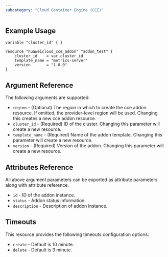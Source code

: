 ```yaml
---
subcategory: "Cloud Container Engine (CCE)"
---
```


## Example Usage
```hcl
variable "cluster_id" { }

resource "huaweicloud_cce_addon" "addon_test" {
    cluster_id    = var.cluster_id
    template_name = "metrics-server"
    version       = "1.0.0"
}
``` 

## Argument Reference
The following arguments are supported:
* `region` - (Optional) The region in which to create the cce addon resource. If omitted, the provider-level region will be used. Changing this creates a new cce addon resource.
* `cluster_id` - (Required) ID of the cluster. Changing this parameter will create a new resource.
* `template_name` - (Required) Name of the addon template. Changing this parameter will create a new resource.
* `version` - (Required) Version of the addon. Changing this parameter will create a new resource.

## Attributes Reference

All above argument parameters can be exported as attribute parameters along with attribute reference.

 * `id` -  ID of the addon instance.
 * `status` - Addon status information.
 * `description` - Description of addon instance.

## Timeouts
This resource provides the following timeouts configuration options:
- `create` - Default is 10 minute.
- `delete` - Default is 3 minute.

